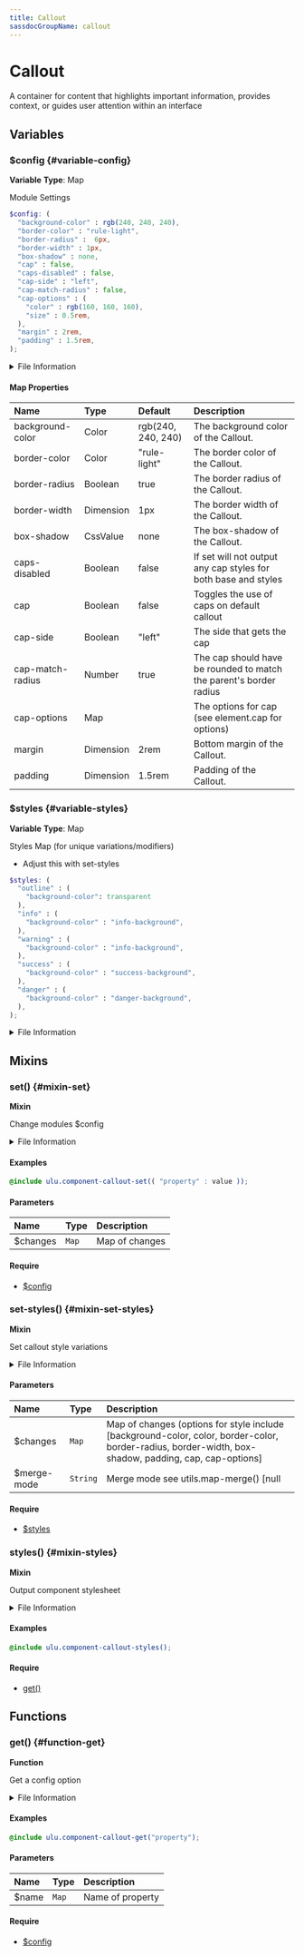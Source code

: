 ```yaml
---
title: Callout
sassdocGroupName: callout
---
```



# Callout

<div class="type-large">

A container for content that highlights important information, provides context, or guides user attention within an interface

</div>



## Variables




<div class="sassdoc-item-header">

###  $config {#variable-config}

  <div class="sassdoc-item-header__labels">
    <span class="tag tag--primary"><strong>Variable</strong></span> <span class="tag"><strong>Type</strong>: Map</span>
  </div>

</div>

  

Module Settings
    
    

``` scss
$config: (
  "background-color" : rgb(240, 240, 240),
  "border-color" : "rule-light",
  "border-radius" :  6px,
  "border-width" : 1px,
  "box-shadow" : none,
  "cap" : false,
  "caps-disabled" : false,
  "cap-side" : "left",
  "cap-match-radius" : false,
  "cap-options" : (
    "color" : rgb(160, 160, 160),
    "size" : 0.5rem,
  ),
  "margin" : 2rem,
  "padding" : 1.5rem,
);
```
  


<details>
  <summary>File Information</summary>
  
- **File:** _callout.scss
- **Group:** callout
- **Type:** variable
- **Lines (comments):** 23-36
- **Lines (code):** 38-54

</details>

    

#### Map Properties


|Name|Type|Default|Description|
|:--|:--|:--|:--|
|background-color|Color|rgb(240, 240, 240)|The background color of the Callout.|
|border-color|Color|"rule-light"|The border color of the Callout.|
|border-radius|Boolean|true|The border radius of the Callout.|
|border-width|Dimension|1px|The border width of the Callout.|
|box-shadow|CssValue|none|The box-shadow of the Callout.|
|caps-disabled|Boolean|false|If set will not output any cap styles for both base and styles|
|cap|Boolean|false|Toggles the use of caps on default callout|
|cap-side|Boolean|"left"|The side that gets the cap|
|cap-match-radius|Number|true|The cap should have be rounded to match the parent's border radius|
|cap-options|Map||The options for cap (see element.cap for options)|
|margin|Dimension|2rem|Bottom margin of the Callout.|
|padding|Dimension|1.5rem|Padding of the Callout.|

    


<div class="sassdoc-item-header">

###  $styles {#variable-styles}

  <div class="sassdoc-item-header__labels">
    <span class="tag tag--primary"><strong>Variable</strong></span> <span class="tag"><strong>Type</strong>: Map</span>
  </div>

</div>

  

Styles Map (for unique variations/modifiers)
- Adjust this with set-styles
    
    

``` scss
$styles: (
  "outline" : (
    "background-color": transparent
  ),
  "info" : (
    "background-color" : "info-background",
  ),
  "warning" : (
    "background-color" : "info-background",
  ),
  "success" : (
    "background-color" : "success-background",
  ),
  "danger" : (
    "background-color" : "danger-background",
  ),
);
```
  


<details>
  <summary>File Information</summary>
  
- **File:** _callout.scss
- **Group:** callout
- **Type:** variable
- **Lines (comments):** 56-58
- **Lines (code):** 60-76

</details>

    
  

## Mixins




<div class="sassdoc-item-header">

###  set() {#mixin-set}

  <div class="sassdoc-item-header__labels">
    <span class="tag tag--primary"><strong>Mixin</strong></span>
  </div>

</div>

  

Change modules $config
    
    


<details>
  <summary>File Information</summary>
  
- **File:** _callout.scss
- **Group:** callout
- **Type:** mixin
- **Lines (comments):** 78-81
- **Lines (code):** 83-85

</details>

    

#### Examples

      


``` scss
@include ulu.component-callout-set(( "property" : value ));
```
  



      

#### Parameters


|Name|Type|Description|
|:--|:--|:--|
|$changes|`Map`|Map of changes|

    

#### Require

- [$config](/sass/components/accordion/#variable-config)
  


<div class="sassdoc-item-header">

###  set-styles() {#mixin-set-styles}

  <div class="sassdoc-item-header__labels">
    <span class="tag tag--primary"><strong>Mixin</strong></span>
  </div>

</div>

  

Set callout style variations
    
    


<details>
  <summary>File Information</summary>
  
- **File:** _callout.scss
- **Group:** callout
- **Type:** mixin
- **Lines (comments):** 97-99
- **Lines (code):** 101-103

</details>

    

#### Parameters


|Name|Type|Description|
|:--|:--|:--|
|$changes|`Map`|Map of changes (options for style include [background-color, color, border-color, border-radius, border-width, box-shadow, padding, cap, cap-options]|
|$merge-mode|`String`|Merge mode see utils.map-merge() [null|"deep"|"overwrite"]|

    

#### Require

- [$styles](/sass/components/callout/#variable-styles)
  


<div class="sassdoc-item-header">

###  styles() {#mixin-styles}

  <div class="sassdoc-item-header__labels">
    <span class="tag tag--primary"><strong>Mixin</strong></span>
  </div>

</div>

  

Output component stylesheet
    
    


<details>
  <summary>File Information</summary>
  
- **File:** _callout.scss
- **Group:** callout
- **Type:** mixin
- **Lines (comments):** 105-107
- **Lines (code):** 109-147

</details>

    

#### Examples

      


``` scss
@include ulu.component-callout-styles();
```
  



      

#### Require

- [get()](/sass/components/accordion/#function-get)
  
  

## Functions




<div class="sassdoc-item-header">

###  get() {#function-get}

  <div class="sassdoc-item-header__labels">
    <span class="tag tag--primary"><strong>Function</strong></span>
  </div>

</div>

  

Get a config option
    
    


<details>
  <summary>File Information</summary>
  
- **File:** _callout.scss
- **Group:** callout
- **Type:** function
- **Lines (comments):** 87-90
- **Lines (code):** 92-95

</details>

    

#### Examples

      


``` scss
@include ulu.component-callout-get("property");
```
  



      

#### Parameters


|Name|Type|Description|
|:--|:--|:--|
|$name|`Map`|Name of property|

    

#### Require

- [$config](/sass/components/accordion/#variable-config)
  
  
  